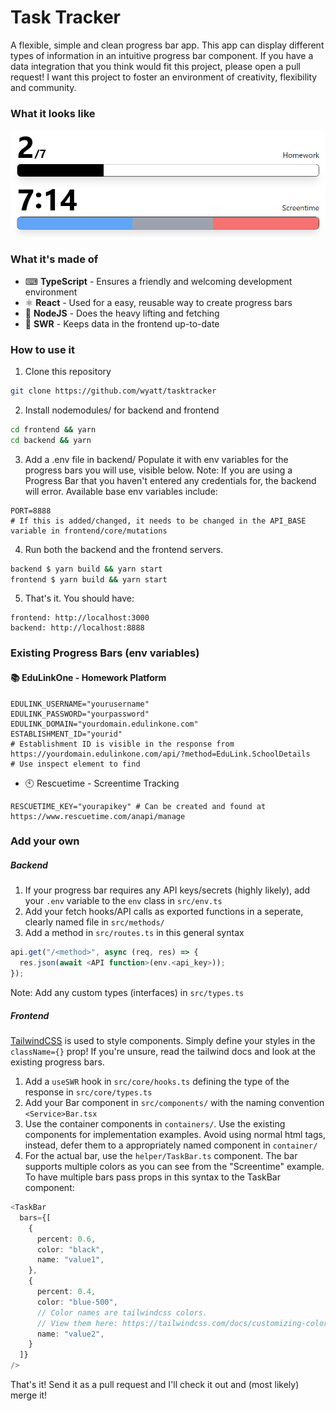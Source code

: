 # Task Tracker
A flexible, simple and clean progress bar app. This app can display different types of information in an intuitive progress bar component. 
If you have a data integration that you think would fit this project, please open a pull request! I want this project to foster an environment of creativity, flexibility and community.

### What it looks like
![bar-screenshot](docs/screenshot.png)

### What it's made of
- ⌨ **TypeScript** - Ensures a friendly and welcoming development environment
- ⚛ **React** - Used for a easy, reusable way to create progress bars
- 🚅 **NodeJS** - Does the heavy lifting and fetching
- 🤝 **SWR** - Keeps data in the frontend up-to-date

### How to use it
1. Clone this repository
```sh
git clone https://github.com/wyatt/tasktracker
```
2. Install nodemodules/ for backend and frontend
```sh
cd frontend && yarn
cd backend && yarn
```
3. Add a .env file in backend/ 
Populate it with env variables for the progress bars you will use, visible below. Note: If you are using a Progress Bar that you haven't entered any credentials for, the backend will error. Available base env variables include:
```env
PORT=8888 
# If this is added/changed, it needs to be changed in the API_BASE variable in frontend/core/mutations
```
4. Run both the backend and the frontend servers.
```sh
backend $ yarn build && yarn start
frontend $ yarn build && yarn start
```
5. That's it. You should have:
```
frontend: http://localhost:3000
backend: http://localhost:8888
```

### Existing Progress Bars (env variables)
#### 📚 EduLinkOne - Homework Platform
```env
EDULINK_USERNAME="yourusername"
EDULINK_PASSWORD="yourpassword"
EDULINK_DOMAIN="yourdomain.edulinkone.com"
ESTABLISHMENT_ID="yourid" 
# Establishment ID is visible in the response from https://yourdomain.edulinkone.com/api/?method=EduLink.SchoolDetails
# Use inspect element to find
```
- 🕙 Rescuetime - Screentime Tracking
```env
RESCUETIME_KEY="yourapikey" # Can be created and found at https://www.rescuetime.com/anapi/manage
```


### Add your own
##### Backend
1. If your progress bar requires any API keys/secrets (highly likely), add your `.env` variable to the `env` class in `src/env.ts`
2. Add your fetch hooks/API calls as exported functions in a seperate, clearly named file in `src/methods/`
3. Add a method in `src/routes.ts` in this general syntax
```ts
api.get("/<method>", async (req, res) => {
  res.json(await <API function>(env.<api_key>));
});
```
Note: Add any custom types (interfaces) in `src/types.ts`
##### Frontend
[TailwindCSS](https://tailwindcss.com/) is used to style components. Simply define your styles in the `className={}` prop! If you're unsure, read the tailwind docs and look at the existing progress bars.
1. Add a `useSWR` hook in `src/core/hooks.ts` defining the type of the response in `src/core/types.ts`
2. Add your Bar component in `src/components/` with the naming convention `<Service>Bar.tsx`
3. Use the container components in `containers/`. Use the existing components for implementation examples. Avoid using normal html tags, instead, defer them to a appropriately named component in `container/`
4. For the actual bar, use the `helper/TaskBar.ts` component. The bar supports multiple colors as you can see from the "Screentime" example. To have multiple bars pass props in this syntax to the TaskBar component:
```ts
<TaskBar
  bars={[
    {
      percent: 0.6,
      color: "black",
      name: "value1",
    },
    {
      percent: 0.4,
      color: "blue-500", 
      // Color names are tailwindcss colors. 
      // View them here: https://tailwindcss.com/docs/customizing-colors
      name: "value2",
    }
  ]}
/>
```
That's it!
Send it as a pull request and I'll check it out and (most likely) merge it!
